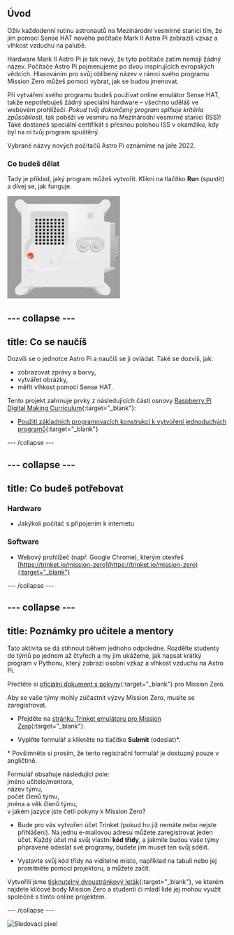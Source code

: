 ## Úvod

Oživ každodenní rutinu astronautů na Mezinárodní vesmírné stanici tím, že jim pomocí Sense HAT nového počítače Mark II Astro Pi zobrazíš vzkaz a vlhkost vzduchu na palubě.

Hardware Mark II Astro Pi je tak nový, že tyto počítače zatím nemají žádný název. Počítače Astro Pi pojmenujeme po dvou inspirujících evropských vědcích. Hlasováním pro svůj oblíbený název v rámci svého programu Mission Zero můžeš pomoci vybrat, jak se budou jmenovat.

Při vytváření svého programu budeš používat online emulátor Sense HAT, takže nepotřebuješ žádný speciální hardware – všechno uděláš ve webovém prohlížeči. *Pokud tvůj dokončený program splňuje kritéria způsobilosti*, tak poběží ve vesmíru na Mezinárodní vesmírné stanici (ISS)! Také dostaneš speciální certifikát s přesnou polohou ISS v okamžiku, kdy byl na ní tvůj program spuštěný.

Vybrané názvy nových počítačů Astro Pi oznámíme na jaře 2022.

### Co budeš dělat

Tady je příklad, jaký program můžeš vytvořit. Klikni na tlačítko **Run** (spustit) a dívej se, jak funguje.

![Emulátor Trinket Sense HAT, na kterém je spuštěn ukázkový program, který posouvá hodnotu vlhkosti vzduchu po LED matici a poté zobrazuje obrázek rybičky](images/M0_4.gif)


--- collapse ---
---
title: Co se naučíš
---

Dozvíš se o jednotce Astro Pi a naučíš se ji ovládat. Také se dozvíš, jak:
+ zobrazovat zprávy a barvy,
+ vytvářet obrázky,
+ měřit vlhkost pomocí Sense HAT.

Tento projekt zahrnuje prvky z následujících částí osnovy [Raspberry Pi Digital Making Curriculum](http://rpf.io/curriculum){:target="_blank"}:

+ [Použití základních programovacích konstrukcí k vytvoření jednoduchých programů](https://curriculum.raspberrypi.org/programming/creator/){:target="_blank"}

--- /collapse ---

--- collapse ---
---
title: Co budeš potřebovat
---

### Hardware

+ Jakýkoli počítač s připojením k internetu

### Software

+ Webový prohlížeč (např. Google Chrome), kterým otevřeš [https://trinket.io/mission-zero](https://trinket.io/mission-zero){:target="_blank"}

--- /collapse ---

--- collapse ---
---
title: Poznámky pro učitele a mentory
---


Tato aktivita se dá stihnout během jednoho odpoledne. Rozdělte studenty do týmů po jednom až čtyřech a my jim ukážeme, jak napsat krátký program v Pythonu, který zobrazí osobní vzkaz a vlhkost vzduchu na Astro Pi.

Přečtěte si [oficiální dokument s pokyny](https://astro-pi.org/wp-content/uploads/2018/09/Astro_Pi_Mission_Zero_Guidelines_2018_19_V12_pages.pdf){:target="_blank"} pro Mission Zero.

Aby se vaše týmy mohly zúčastnit výzvy Mission Zero, musíte se zaregistrovat.

+ Přejděte na [stránku Trinket emulátoru pro Mission Zero](https://trinket.io/mission-zero){:target="_blank"}.

+ Vyplňte formulář a klikněte na tlačítko **Submit** (odeslat)\*.

\* Povšimněte si prosím, že tento registrační formulář je dostupný pouze v angličtině.

Formulář obsahuje následující pole:  
jméno učitele/mentora,   
název týmu,  
počet členů týmu,  
jména a věk členů týmu,  
v jakém jazyce jste četli pokyny k Mission Zero?

+ Bude pro vás vytvořen účet Trinket (pokud ho již nemáte nebo nejste přihlášeni). Na jednu e-mailovou adresu můžete zaregistrovat jeden účet. Každý účet má svůj vlastní **kód třídy**, a jakmile budou vaše týmy připravené odeslat své programy, budete jim muset ten svůj sdělit.

+ Vystavte svůj kód třídy na viditelné místo, například na tabuli nebo jej promítněte pomocí projektoru, a můžete začít.

 Vytvořili jsme [tisknutelný dvoustránkový leták](https://astro-pi.org/astro_pi_mission_zero_project_print_out_v10_print/){:target="_blank"}, ve kterém najdete klíčové body Mission Zero a studenti či mladí lidé jej mohou využít společně s tímto online projektem.

--- /collapse ---

![Sledovací pixel](https://code.org/api/hour/begin_raspberrypi_astropi.png)
